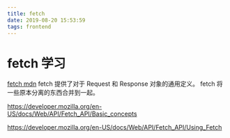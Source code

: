 ```yaml
---
title: fetch
date: 2019-08-20 15:53:59
tags: frontend
---
```


# fetch 学习

[fetch mdn](https://developer.mozilla.org/zh-CN/docs/Web/API/Fetch_API)
fetch 提供了对于 Request 和 Response 对象的通用定义。
fetch 将一些原本分离的东西合并到一起。

https://developer.mozilla.org/en-US/docs/Web/API/Fetch_API/Basic_concepts

https://developer.mozilla.org/en-US/docs/Web/API/Fetch_API/Using_Fetch